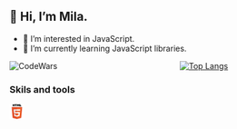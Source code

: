 ## 👋 Hi, I’m Mila.

- 👀 I’m interested in JavaScript.
- 🌱 I’m currently learning JavaScript libraries.

<img align="left" alt="CodeWars" width="300px" src="https://www.codewars.com/users/ibizaSunrise/badges/large"/>


[![Top Langs](https://github-readme-stats.vercel.app/api/top-langs/?username=ibizaSunrise&layout=compact)](https://github.com/anuraghazra/github-readme-stats)



### Skils and tools

<img align="left" alt="HTML5" width="26px" src="https://raw.githubusercontent.com/github/explore/80688e429a7d4ef2fca1e82350fe8e3517d3494d/topics/html/html.png"/>





<!---
ibizaSunrise/ibizaSunrise is a ✨ special ✨ repository because its `README.md` (this file) appears on your GitHub profile.
You can click the Preview link to take a look at your changes.
--->
